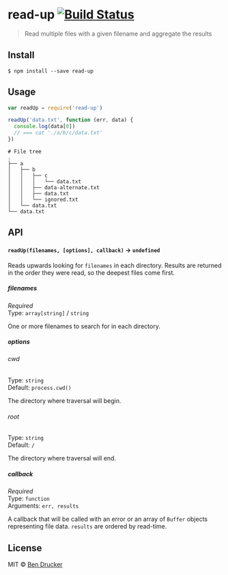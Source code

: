 # read-up [![Build Status](https://travis-ci.org/bendrucker/read-up.svg?branch=master)](https://travis-ci.org/bendrucker/read-up)

> Read multiple files with a given filename and aggregate the results


## Install

```
$ npm install --save read-up
```


## Usage

```js
var readUp = require('read-up')

readUp('data.txt', function (err, data) {
  console.log(data[0])
  // === cat './a/b/c/data.txt'  
})
```

```
# File tree
.
├── a
│   ├── b
│   │   ├── c
│   │   │   └── data.txt
│   │   ├── data-alternate.txt
│   │   ├── data.txt
│   │   └── ignored.txt
│   └── data.txt
└── data.txt
```

## API

#### `readUp(filenames, [options], callback)` -> `undefined`

Reads upwards looking for `filenames` in each directory. Results are returned in the order they were read, so the deepest files come first.

##### filenames

*Required*  
Type: `array[string]` / `string`

One or more filenames to search for in each directory.

##### options

###### cwd

Type: `string`  
Default: `process.cwd()`

The directory where traversal will begin.

###### root

Type: `string`  
Default: `/`

The directory where traversal will end.

##### callback

*Required*  
Type: `function`  
Arguments: `err, results`

A callback that will be called with an error or an array of `Buffer` objects representing file data. `results` are ordered by read-time.

## License

MIT © [Ben Drucker](http://bendrucker.me)
